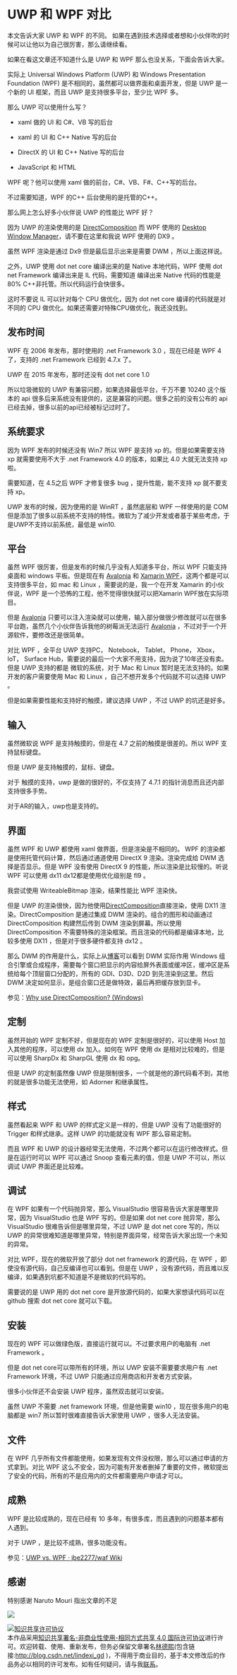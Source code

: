 
# UWP 和 WPF 对比

本文告诉大家 UWP 和 WPF 的不同。
如果在遇到技术选择或者想和小伙伴吹的时候可以让他以为自己很厉害，那么请继续看。

<!--more-->


<!-- csdn -->

<!-- 标签：wpf,uwp,dotnetcore -->

如果在看这文章还不知道什么是 UWP 和 WPF 那么也没关系，下面会告诉大家。

实际上 Universal Windows Platform (UWP) 和 Windows Presentation Foundation (WPF) 是不相同的，虽然都可以做界面和桌面开发，但是 UWP 是一个新的 UI 框架，而且 UWP 是支持很多平台，至少比 WPF 多。


那么 UWP 可以使用什么写？

- xaml 做的 UI 和 C#、VB 写的后台

- xaml 的 UI 和 C++ Native 写的后台

- DirectX 的 UI 和 C++ Native 写的后台

- JavaScript 和 HTML

WPF 呢？他可以使用 xaml 做的前台，C#、VB、F#、C++写的后台。

不过需要知道，WPF 的C++ 后台使用的是托管的C++。

那么网上怎么好多小伙伴说 UWP 的性能比 WPF 好？

因为 UWP 的渲染使用的是 [DirectComposition](https://msdn.microsoft.com/zh-cn/library/windows/desktop/hh437376.aspx ) 而 WPF 使用的 [Desktop Window Manager](https://msdn.microsoft.com/en-us/library/windows/desktop/aa969540(v=vs.85).aspx )，请不要在这里和我说 WPF 使用的 DX9 。

虽然 WPF 渲染是通过 Dx9 但是最后显示出来是需要 DWM ，所以上面这样说。

之外，UWP 使用 dot net core 编译出来的是 Native 本地代码，WPF 使用 dot net Framework 编译出来是 IL 代码，需要知道 编译出来 Native 代码的性能是 80% C++非托管。所以代码运行会快很多。

这时不要说 IL 可以针对每个 CPU 做优化，因为 dot net core 编译的代码就是对不同的 CPU 做优化。如果还需要对特殊CPU做优化，我还没找到。

## 发布时间

WPF 在 2006 年发布，那时使用的 .net Framework 3.0 ，现在已经是 WPF 4 了，支持的 .net Framework 已经到 4.7.x 了。

UWP 在 2015 年发布，那时还没有 dot net core 1.0

所以垃圾微软的 UWP 有兼容问题，如果选择最低平台，千万不要 10240 这个版本的 api 很多后来系统没有提供的，这是兼容的问题。很多之前的没有公布的 api 已经去掉，很多以前的api已经被标记过时了。

## 系统要求

因为 WPF 发布的时候还没有 Win7 所以 WPF 是支持 xp 的。但是如果需要支持 xp 就需要使用不大于 .net Framework 4.0 的版本，如果比 4.0 大就无法支持 xp 啦。

需要知道，在 4.5之后 WPF 才修复很多 bug ，提升性能，能不支持 xp 就不要支持 xp。

UWP 发布的时候，因为使用的是 WinRT ，虽然底层和 WPF 一样使用的是 COM 但是添加了很多以前系统不支持的特性。微软为了减少开发或者基于某些考虑，于是UWP不支持以前系统，最低是 win10.

## 平台

虽然 WPF 很厉害，但是发布的时候几乎没有人知道多平台，所以 WPF 只能支持桌面和 windows 平板。但是现在有 [Avalonia](https://github.com/avaloniaUI/Avalonia) 和 [Xamarin WPF](https://docs.microsoft.com/en-us/xamarin/xamarin-forms/platform/wpf )，这两个都是可以支持很多平台，如 mac 和 Linux ，需要说的是，我一个在开发 Xamarin 的小伙伴说，WPF 是一个恐怖的工程，他不觉得很快就可以把Xamarin WPF放在实际项目。

但是 [Avalonia](https://github.com/avaloniaUI/Avalonia) 只要可以注入渲染就可以使用，输入部分做很少修改就可以在很多平台跑，虽然几个小伙伴告诉我他的树莓派无法运行 [Avalonia](https://github.com/avaloniaUI/Avalonia) ，不过对于一个开源软件，要修改还是很简单。

对比 WPF ，全平台 UWP 支持PC， Notebook， Tablet， Phone， Xbox， IoT， Surface Hub，需要说的最后一个大家不用支持，因为说了10年还没有卖。但是 UWP 支持的都是 微软的系统，对于 Mac 和 Linux 暂时是无法支持的。如果开发的客户需要使用 Mac 和 Linux ，自己不想开发多个代码就不可以选择 UWP 。

但是如果需要性能和支持好的触摸，建议选择 UWP ，不过 UWP 的坑还是好多。

## 输入

虽然微软说 WPF 是支持触摸的，但是在 4.7 之前的触摸是很差的。所以 WPF 支持鼠标键盘。

但是 UWP 是支持触摸的，鼠标、键盘。

对于 触摸的支持，uwp 是做的很好的，不仅支持了 4.7.1 的指针消息而且还内部支持很多手势。

对于AR的输入，uwp也是支持的。

## 界面

虽然 WPF 和 UWP 都使用 xaml 做界面，但是渲染是不相同的。 WPF 的渲染都是使用托管代码计算，然后通过通道使用 DirectX 9 渲染。渲染完成给 DWM 选择是否显示。但是 WPF 没有使用 DirectX 9 的性能，所以渲染是比较慢的。听说 WPF 可以使用 dx11 dx12都是使用优化级别是 fl9 。

我尝试使用 WriteableBitmap 渲染，结果性能比 WPF 渲染快。

但是 UWP 的渲染很快，因为他使用[DirectComposition](https://msdn.microsoft.com/zh-cn/library/windows/desktop/hh437376.aspx )直接渲染，使用 DX11 渲染。DirectComposition 是通过集成 DWM 渲染的。组合的图形和动画通过 DirectComposition 构建然后传到 DWM 渲染到屏幕。所以使用 DirectComposition 不需要特殊的渲染框架。而且渲染的代码都是编译本地，比较多使用 DX11 ，但是对于很多硬件都支持 dx12 。

那么 DWM 的作用是什么，实际上从[博客](https://msdn.microsoft.com/magazine/dn745861 )可以看到 DWM 实际作用 Windows 组合引擎或合成程序，需要每个窗口把显示的内容给屏外表面或缓冲区，缓冲区是系统给每个顶层窗口分配的，所有的 GDI、D3D、D2D 到先渲染到这里。然后 DWM 决定如何显示，是组合窗口还是做特效，最后再把缓存放到显卡。

参见：[Why use DirectComposition? (Windows)](https://msdn.microsoft.com/en-us/library/windows/desktop/hh449195(v=vs.85).aspx )

## 定制

虽然开始的 WPF 定制不好，但是现在的 WPF 定制是很好的，可以使用 Host 加入其他的程序，可以使用 dx 加入。如何在 WPF 使用 dx 是相对比较难的，但是可以使用 SharpDx 和 SharpGL 使用 dx 和 opg。

但是 UWP 的定制虽然像 UWP 但是限制很多，一个就是他的源代码看不到，其他的就是很多功能无法使用，如 Adorner 和继承属性。

## 样式

虽然看起来 WPF 和 UWP 的样式定义是一样的，但是 UWP 没有了功能很好的 Trigger 和样式继承。这样 UWP 的功能就没有 WPF 那么容易定制。

而且 WPF 和 UWP 的设计器经常无法使用，不过两个都可以在运行修改样式。但是在运行时可以 WPF 可以通过 Snoop 查看元素的值，但是 UWP 不可以，所以调试 UWP 界面还是比较难。

## 调试

在 WPF 如果有一个代码抛异常，那么 VisualStudio 很容易告诉大家是哪里异常，因为 VisualStudio 也是 WPF 写的。但是如果 dot net core 抛异常，那么 VisualStudio 很难告诉但是哪里异常，不过 UWP 是 dot net core 写的，所以 UWP 的异常很难知道是哪里异常，特别是界面异常，经常告诉大家出现一个未知的异常。

对比 WPF，现在的微软开放了部分 dot net framework 的源代码，在 WPF ，即使没有源代码，自己反编译也可以看到。但是在 UWP ，没有源代码，而且难以反编译，如果遇到坑都不知道是不是微软的代码写的。

需要说的是 UWP 用的 dot net core 是开放源代码的，如果大家想读代码可以在 github 搜索 dot net core 就可以下载。

## 安装

现在的 WPF 可以做绿色版，直接运行就可以。不过要求用户的电脑有 .net Framework 。

但是 dot net core可以带所有的环境，所以 UWP 安装不需要要求用户有 .net Framework 环境，不过 UWP 只能通过应用商店和开发者方式安装。

很多小伙伴还不会安装 UWP 程序，虽然双击就可以安装。

虽然 UWP 不需要 .net framework 环境，但是他需要 win10 ，现在很多用户的电脑都是 win7 所以暂时很难直接告诉大家使用 UWP ，很多人无法安装。

## 文件

在 WPF 几乎所有文件都能使用，如果发现有文件没权限，那么可以通过申请的方式拿到。对比 WPF 这么不安全，因为可能有开发者删掉了重要的文件，微软提出了安全的代码，所有的不是应用内的文件都需要用户申请才可以。

## 成熟

WPF 是比较成熟的，现在已经有 10 多年，有很多库，而且遇到的问题基本都有人遇到。

对于 UWP ，是比较不成熟，很多功能没有。



参见：[UWP vs. WPF · jbe2277/waf Wiki](https://github.com/jbe2277/waf/wiki/UWP-vs.-WPF )

## 感谢

特别感谢 Naruto Mouri 指出文章的不足

![](https://i.loli.net/2018/04/08/5ac9fff835cfe.jpg)





<a rel="license" href="http://creativecommons.org/licenses/by-nc-sa/4.0/"><img alt="知识共享许可协议" style="border-width:0" src="https://licensebuttons.net/l/by-nc-sa/4.0/88x31.png" /></a><br />本作品采用<a rel="license" href="http://creativecommons.org/licenses/by-nc-sa/4.0/">知识共享署名-非商业性使用-相同方式共享 4.0 国际许可协议</a>进行许可。欢迎转载、使用、重新发布，但务必保留文章署名[林德熙](http://blog.csdn.net/lindexi_gd)(包含链接:http://blog.csdn.net/lindexi_gd )，不得用于商业目的，基于本文修改后的作品务必以相同的许可发布。如有任何疑问，请与我[联系](mailto:lindexi_gd@163.com)。